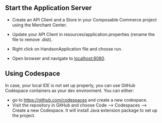 ## Start the Application Server

- Create an API Client and a Store in your Composable Commerce project using the Merchant Center.

- Update your API Client in resources/application.properties (rename the file to remove .dist).

- Right click on HandsonApplication file and choose run.

- Open browser and navigate to [localhost:8080](http://localhost:8080/).

## Using Codespace
In case, your local IDE is not set up properly, you can use GitHub Codespace containers as your dev environment. You can either: 
- go to https://github.com/codespaces and create a new codespace. 
- Visit the repository in GitHub and choose Code --> Codespaces --> Create a new Codespace. It will install Java extension package to set up the project.